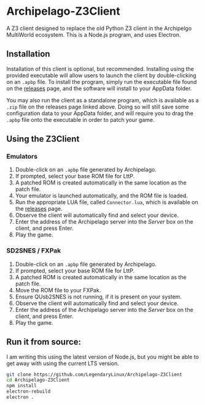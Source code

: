 # Archipelago-Z3Client
A Z3 client designed to replace the old Python Z3 client in the Archipelgo MultiWorld ecosystem.
This is a Node.js program, and uses Electron.

## Installation
Installation of this client is optional, but recommended. Installing using the provided executable will allow
users to launch the client by double-clicking on an `.apbp` file. To install the program, simply run the executable
file found on the [releases](https://github.com/LegendaryLinux/Archipelago-Z3Client/releases) page, and the software
will install to your AppData folder.

You may also run the client as a standalone program, which is available as a `.zip` file on the releases page
linked above. Doing so will still save some configuration data to your AppData folder, and will require you
to drag the `.apbp` file onto the executable in order to patch your game.

## Using the Z3Client

### Emulators
1. Double-click on an `.apbp` file generated by Archipelago.
2. If prompted, select your base ROM file for LttP.
3. A patched ROM is created automatically in the same location as the patch file.
4. Your emulator is launched automatically, and the ROM file is loaded.
5. Run the appropriate LUA file, called `Connector.lua`, which is available on the
   [releases](https://github.com/LegendaryLinux/Archipelago-Z3Client/releases) page.
6. Observe the client will automatically find and select your device.
7. Enter the address of the Archipelago server into the *Server* box on the client, and press Enter.
8. Play the game.

### SD2SNES / FXPak
1. Double-click on an `.apbp` file generated by Archipelago.
2. If prompted, select your base ROM file for LttP.
3. A patched ROM is created automatically in the same location as the patch file.
4. Move the ROM file to your FXPak.
5. Ensure QUsb2SNES is not running, if it is present on your system.
6. Observe the client will automatically find and select your device.
7. Enter the address of the Archipelago server into the *Server* box on the client, and press Enter.
8. Play the game.

## Run it from source:
I am writing this using the latest version of Node.js, but you might be able to get away with using the current LTS version.
```bash
git clone https://github.com/LegendaryLinux/Archipelago-Z3Client
cd Archipelago-Z3Client
npm install
electron-rebuild
electron .
```
